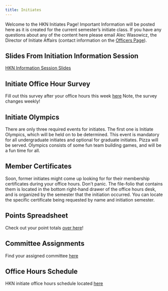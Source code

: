 ```yaml
---
title: Initiates
---
```


Welcome to the HKN Initiates Page! Important Information will be posted here as it is created for the current semester’s initiate class. If you have any questions about any of the content here please email Alec Wasowicz, the Director of Initiate Affairs (contact information on the [Officers Page](/about#officers)).

Slides From Initiation Information Session
---
[HKN Information Session Slides](/assets/files/HKNInfoSessionFA16.pdf)

Initiate Office Hour Survey
---------------------------
Fill out this survey after your office hours this week [here](https://goo.gl/forms/XShZd6zkk6MYpgXf2)
Note, the survey changes weekly!

Initiate Olympics
---
There are only three required events for initiates. The first one is Initiate Olympics, which will be held on to be determined. This event is mandatory for all undergraduate initiates and optional for graduate initiates. Pizza will be served. Olympics consists of some fun team building games, and will be a fun time for all.

Member Certificates
---
Soon, former initiates might come up looking for for their membership certificates during your office hours. Don’t panic. The file-folio that contains them is located in the bottom right-hand drawer of the office hours desk, and is organized by the semester that the initiation occurred. You can locate the specific certificate being requested by name and initiation semester.

Points Spreadsheet
---
Check out your point totals [over here](https://docs.google.com/spreadsheets/d/18SS-g30jM4bz6l07cKIqzJaaGHFN2PiI-SAu-WJKgsk/edit#gid=0)!

Committee Assignments
---------------------
Find your assigned committee [here](https://docs.google.com/a/illinois.edu/spreadsheets/d/1UJ-sT4nVzCKlvLKBvf_ESmxN1w1P7uW3o2NNbOdPDtY/edit?usp=sharing)

Office Hours Schedule
---------------------
HKN initiate office hours schedule located [here](https://docs.google.com/a/illinois.edu/spreadsheets/d/1fAqk5L3qYzgL7RoGiDIrFIKoyVcHjhLqKxnNVyyToaM/edit?usp=sharing)
